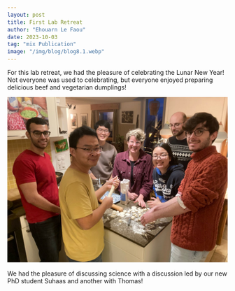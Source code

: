 ```yaml
---
layout: post
title: First Lab Retreat
author: "Ehouarn Le Faou"
date: 2023-10-03
tag: "mix Publication"
image: "/img/blog/blog8.1.webp"
---
```


For this lab retreat, we had the pleasure of celebrating the Lunar New Year! Not everyone was used to celebrating, but everyone enjoyed preparing delicious beef and vegetarian dumplings!

<img src="/img/blog/blog8.2.jpeg" alt="A great meal!" style="width:1100px;"/> 

We had the pleasure of discussing science with a discussion led by our new PhD student Suhaas and another with Thomas!